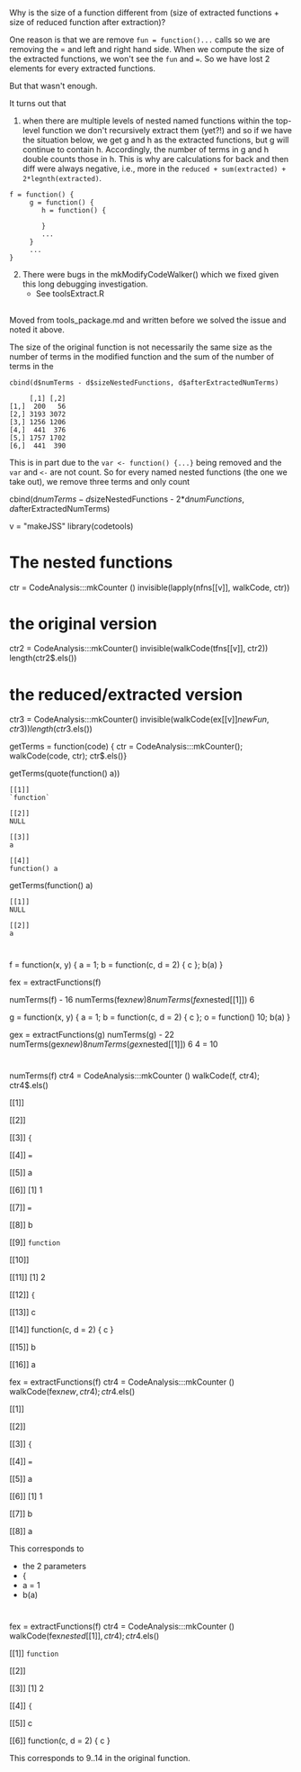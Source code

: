 #

Why is the size of a function different from 
(size of extracted functions + size of reduced function after extraction)?

One reason is that we are remove `fun = function()...` calls so 
we are removing the = and left and right hand side.
When we compute the size of the extracted functions, we won't see the `fun` and `=`.
So we have lost 2 elements for every extracted functions.


But that wasn't enough.

It turns out that 

1. when there are multiple levels of nested named functions within the top-level function
    we don't recursively extract them (yet?!) and so if we have the  situation below, 
	 we get g and h as the extracted functions, but g will continue to contain h.
	 Accordingly, the number of terms in g and h double counts those in h.
	 This is why are calculations for back and then diff were always negative, i.e., more in the
    `reduced + sum(extracted) + 2*legnth(extracted)`.
```
f = function() {
     g = function() {
        h = function() {
		
		}
		...
	 }
	 ...
}
```
	
2. There were bugs in the mkModifyCodeWalker() which we fixed given this long debugging
   investigation.
    + See toolsExtract.R




##

Moved from tools_package.md and written before we solved the issue and 
noted it above.

The size of the original function
is not necessarily the same size 
as the number of terms in the modified function and the sum of the number of terms in the 
```
cbind(d$numTerms - d$sizeNestedFunctions, d$afterExtractedNumTerms)
```
```
     [,1] [,2]
[1,]  200   56
[2,] 3193 3072
[3,] 1256 1206
[4,]  441  376
[5,] 1757 1702
[6,]  441  390
```
This is in part due to the `var <- function() {...}` being removed and the `var` and `<-` are not
count. So for every named nested functions (the one we take out), we remove three terms
and only count


cbind(d$numTerms - d$sizeNestedFunctions - 2*d$numFunctions, d$afterExtractedNumTerms)


v = "makeJSS"
library(codetools)
# The nested functions
ctr = CodeAnalysis:::mkCounter ()
invisible(lapply(nfns[[v]], walkCode, ctr))

# the original version
ctr2 = CodeAnalysis:::mkCounter()
invisible(walkCode(tfns[[v]], ctr2))
length(ctr2$.els())

# the reduced/extracted version
ctr3 = CodeAnalysis:::mkCounter()
invisible(walkCode(ex[[v]]$newFun, ctr3))
length(ctr3$.els())





getTerms = function(code) { ctr = CodeAnalysis:::mkCounter(); walkCode(code, ctr); ctr$.els()}

getTerms(quote(function() a))
```
[[1]]
`function`

[[2]]
NULL

[[3]]
a

[[4]]
function() a
```


getTerms(function() a)

```
[[1]]
NULL

[[2]]
a

```


#



f = function(x, y) {  a = 1;  b = function(c, d = 2) { c }; b(a) }

fex = extractFunctions(f)

numTerms(f) -               16
numTerms(fex$new)            8
numTerms(fex$nested[[1]])    6


g = function(x, y) {  a = 1;  b = function(c, d = 2) { c }; o = function() 10; b(a) }

gex = extractFunctions(g)
numTerms(g) -               22
numTerms(gex$new)            8
numTerms(gex$nested[[1]])    6 4 = 10


#


numTerms(f)
ctr4 = CodeAnalysis:::mkCounter ()
walkCode(f, ctr4); ctr4$.els()



[[1]]


[[2]]


[[3]]
`{`

[[4]]
`=`

[[5]]
a

[[6]]
[1] 1

[[7]]
`=`

[[8]]
b

[[9]]
`function`

[[10]]


[[11]]
[1] 2

[[12]]
`{`

[[13]]
c

[[14]]
function(c, d = 2) { c }

[[15]]
b

[[16]]
a










fex = extractFunctions(f)
ctr4 = CodeAnalysis:::mkCounter ()
walkCode(fex$new, ctr4); ctr4$.els()

[[1]]


[[2]]


[[3]]
`{`

[[4]]
`=`

[[5]]
a

[[6]]
[1] 1

[[7]]
b

[[8]]
a


This corresponds to 
+ the 2 parameters
+ {
+ a = 1
+ b(a)


#


fex = extractFunctions(f)
ctr4 = CodeAnalysis:::mkCounter ()
walkCode(fex$nested[[1]],
ctr4);
ctr4$.els()

[[1]]
`function`

[[2]]


[[3]]
[1] 2

[[4]]
`{`

[[5]]
c

[[6]]
function(c, d = 2) { c }


This corresponds to 9..14 in the original function.


